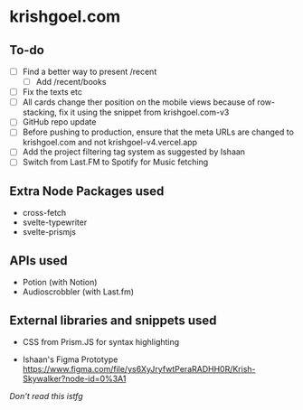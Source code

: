 # krishgoel.com

## To-do
- [ ] Find a better way to present /recent
    - [ ] Add /recent/books
- [ ] Fix the texts etc
- [ ] All cards change ther position on the mobile views because of row-stacking, fix it using the snippet from krishgoel.com-v3
- [ ] GitHub repo update
- [ ] Before pushing to production, ensure that the meta URLs are changed to krishgoel.com and not krishgoel-v4.vercel.app 
- [ ] Add the project filtering tag system as suggested by Ishaan
- [ ] Switch from Last.FM to Spotify for Music fetching

## Extra Node Packages used
- cross-fetch
- svelte-typewriter
- svelte-prismjs

## APIs used
- Potion (with Notion)
- Audioscrobbler (with Last.fm)

## External libraries and snippets used
- CSS from Prism.JS for syntax highlighting

- Ishaan's Figma Prototype https://www.figma.com/file/ys6XyJryfwtPeraRADHH0R/Krish-Skywalker?node-id=0%3A1

_Don't read this istfg_